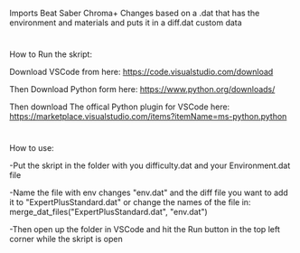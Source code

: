 
Imports Beat Saber Chroma+ Changes based on a .dat that has the environment and materials and puts it in a diff.dat custom data

 #

How to Run the skript:

Download VSCode from here: https://code.visualstudio.com/download  

Then Download Python form here: https://www.python.org/downloads/  

Then download The offical Python plugin for VSCode here: https://marketplace.visualstudio.com/items?itemName=ms-python.python

# 

How to use:

-Put the skript in the folder with you difficulty.dat and your Environment.dat file 

-Name the file with env changes "env.dat" and the diff file you want to add it to "ExpertPlusStandard.dat" or change the names of the file in: merge_dat_files("ExpertPlusStandard.dat", "env.dat")  

-Then open up the folder in VSCode and hit the Run button in the top left corner while the skript is open 
